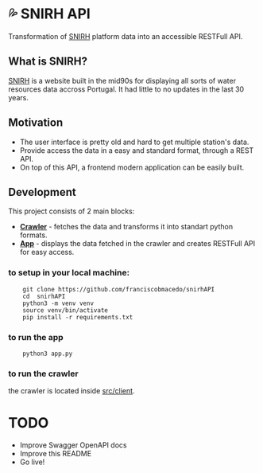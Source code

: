# :sweat_drops: SNIRH API

Transformation of [SNIRH](https://snirh.apambiente.pt/) platform data into an accessible RESTFull API.

## What is SNIRH?
[SNIRH](https://snirh.apambiente.pt/) is a website built in the mid90s for displaying all sorts of water resources data accross Portugal. It had little to no updates in the last 30 years.


## Motivation
- The user interface is pretty old and hard to get multiple station's data.
- Provide access the data in a easy and standard format, through a REST API.
- On top of this API, a frontend modern application can be easily built.

## Development

This project consists of 2 main blocks:
- [**Crawler**](src/client) - fetches the data and transforms it into standart python formats.
- [**App**](#) - displays the data fetched in the crawler and creates RESTFull API for easy access.


### to setup in your local machine:
```
    git clone https://github.com/franciscobmacedo/snirhAPI
    cd  snirhAPI
    python3 -m venv venv
    source venv/bin/activate
    pip install -r requirements.txt
```

### to run the app
```
    python3 app.py
```

### to run the crawler
the crawler is located inside [src/client](src/client).

# TODO
- Improve Swagger OpenAPI docs
- Improve this README
- Go live!